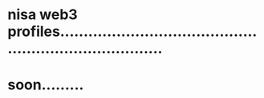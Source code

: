 # nisa web3 profiles...........................................................................
# soon.........
